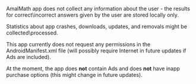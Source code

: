 AmalMath app does not collect any information about the user - the results for correct\incorrect answers given by the user are stored locally only. 

Statistics about app crashes, downloads, updates, and removals might be collected\processed.

This app currently does not request any permissions in the AndroidManifest.xml file (will possibly require Internet in future updates if Ads are included).

At the moment, the app does **not** contain Ads and does **not** have inapp purchase options (this might change in future updates).
